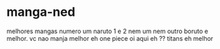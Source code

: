 # manga-ned
melhores mangas
numero um naruto 1 e 2 nem um nem outro
boruto e melhor. vc nao manja 
melhor eh one piece
oi aqui eh ??
titans eh melhor 
